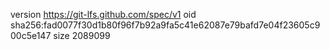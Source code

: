 version https://git-lfs.github.com/spec/v1
oid sha256:fad0077f30d1b80f96f7b92a9fa5c41e62087e79bafd7e04f23605c900c5e147
size 2089099
